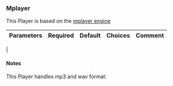 ### Mplayer

This Player is based on the [mplayer engine](http://www.mplayerhq.hu/design7/news.html)

| Parameters | Required | Default | Choices    | Comment |
|------------|----------|---------|------------|---------|
|
#### Notes

This Player handles mp3 and wav format.


